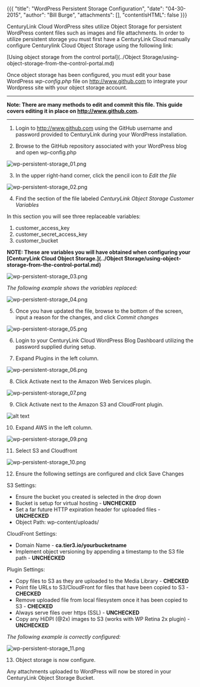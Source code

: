 {{{
  "title": "WordPress Persistent Storage Configuration",
  "date": "04-30-2015",
  "author": "Bill Burge",
  "attachments": [],
  "contentIsHTML": false
}}}

CenturyLink Cloud WordPress sites utilize Object Storage for persistent WordPress content files such as images and file attachments.  In order to utilize persistent storage you must first have a CenturyLink Cloud manually configure Centurylink Cloud Object Storage using the following link:

[Using object storage from the control portal](../Object Storage/using-object-storage-from-the-control-portal.md)

Once object storage has been configured, you must edit your base  WordPress *wp-config.php* file on http://www.github.com to integrate your Wordpress site with your object storage account.  

---

**Note: There are many methods to edit and commit this file. This guide covers editing it in place on http://www.github.com.**

---

1. Login to http://www.github.com using the GitHub username and password provided to CenturyLink during your WordPress installation.

2. Browse to the GitHub repository associated with your WordPress blog and open wp-config.php

![](../images/wp-persistent-storage/wp-persistent-storage_01.png "wp-persistent-storage_01.png")

3. In the upper right-hand corner, click the pencil icon to _Edit the file_

![](../images/wp-persistent-storage/wp-persistent-storage_02.png "wp-persistent-storage_02.png")

4. Find the section of the file labeled _CenturyLink Object Storage Customer Variables_

In this section you will see three replaceable variables:

  1. customer_access_key
  2. customer_secret_access_key
  3. customer_bucket

**NOTE: These are variables you will have obtained when configuring your [CenturyLink Cloud Object Storage.](../Object Storage/using-object-storage-from-the-control-portal.md)**

![](../images/wp-persistent-storage_03.png "wp-persistent-storage_03.png")

_The following example shows the variables replaced:_

![](../images/wp-persistent-storage_04.png "wp-persistent-storage_04.png")

5. Once you have updated the file, browse to the bottom of the screen, input a reason for the changes, and click _Commit changes_

![](../images/wp-persistent-storage/wp-persistent-storage_05.png "wp-persistent-storage_05.png")

6. Login to your CenturyLink Cloud WordPress Blog Dashboard utilizing the password supplied during setup.

7. Expand Plugins in the left column.

![](../images/wp-persistent-storage/wp-persistent-storage_06.png "wp-persistent-storage_06.png")

8. Click Activate next to the Amazon Web Services plugin.

![](../images/wp-persistent-storage/wp-persistent-storage_07.png "wp-persistent-storage_07.png")

9. Click Activate next to the Amazon S3 and CloudFront plugin.

![alt text](../images/wp-persistent-storage/wp-persistent-storage_08.png "wp-persistent-storage_08.png")

10. Expand AWS in the left column.

![](../images/wp-persistent-storage/wp-persistent-storage_09.png "wp-persistent-storage_09.png")

11. Select S3 and Cloudfront

![](../images/wp-persistent-storage/wp-persistent-storage_10.png "wp-persistent-storage_10.png")

12. Ensure the following settings are configured and click Save Changes

S3 Settings:

* Ensure the bucket you created is selected in the drop down
* Bucket is setup for virtual hosting - **UNCHECKED**
* Set a far future HTTP expiration header for uploaded files - **UNCHECKED**
* Object Path: wp-content/uploads/

CloudFront Settings:

* Domain Name - **ca.tier3.io/yourbucketname**
* Implement object versioning by appending a timestamp to the S3 file path - **UNCHECKED**

Plugin Settings:

* Copy files to S3 as they are uploaded to the Media Library - **CHECKED**
* Point file URLs to S3/CloudFront for files that have been copied to S3 - **CHECKED**
* Remove uploaded file from local filesystem once it has been copied to S3 - **CHECKED**
* Always serve files over https (SSL) - **UNCHECKED**
* Copy any HiDPI (@2x) images to S3 (works with WP Retina 2x plugin) - **UNCHECKED**

*The following example is correctly configured:*

![](../images/wp-persistent-storage/wp-persistent-storage_11.png "wp-persistent-storage_11.png")

13. Object storage is now configure.

Any attachments uploaded to WordPress will now be stored in your CenturyLink Object Storage Bucket.

